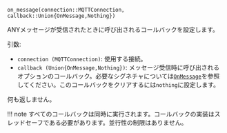 ```
on_message(connection::MQTTConnection, callback::Union{OnMessage,Nothing})
```

ANYメッセージが受信されたときに呼び出されるコールバックを設定します。

引数:

  * `connection (MQTTConnection)`: 使用する接続。
  * `callback (Union{OnMessage,Nothing})`: メッセージ受信時に呼び出されるオプションのコールバック。必要なシグネチャについては[`OnMessage`](@ref)を参照してください。このコールバックをクリアするには`nothing`に設定します。

何も返しません。

!!! note
    すべてのコールバックは同時に実行されます。コールバックの実装はスレッドセーフである必要があります。並行性の制限はありません。

